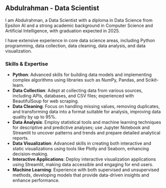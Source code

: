 ## Abdulrahman - Data Scientist

I am Abdulrahman, a Data Scientist with a diploma in Data Science from Epsilon AI and a strong academic background in Computer Science and Artificial Intelligence, with graduation expected in 2025.

I have extensive experience in core data science areas, including Python programming, data collection, data cleaning, data analysis, and data visualization.

### Skills & Expertise

- **Python**: Advanced skills for building data models and implementing complex algorithms using libraries such as NumPy, Pandas, and Scikit-learn.
- **Data Collection**: Adept at collecting data from various sources, including APIs, databases, and CSV files; experienced with BeautifulSoup for web scraping.
- **Data Cleaning**: Focus on handling missing values, removing duplicates, and transforming data into a format suitable for analysis, improving data quality by up to 95%.
- **Data Analysis**: Employ statistical tools and machine learning techniques for descriptive and predictive analyses; use Jupyter Notebook and Streamlit to uncover patterns and trends and prepare detailed analytical reports.
- **Data Visualization**: Advanced skills in creating both interactive and static visualizations using tools like Plotly and Seaborn, enhancing decision-making.
- **Interactive Applications**: Deploy interactive visualization applications using Streamlit, making data accessible and engaging for end users.
- **Machine Learning**: Experience with both supervised and unsupervised methods, developing models that provide data-driven insights and enhance performance.
